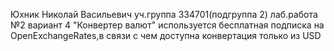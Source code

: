 Юхник Николай Васильевич 
уч.группа 334701(подгруппа 2) 
лаб.работа №2 вариант 4 "Конвертер валют" 
используется бесплатная подписка на OpenExchangeRates,в связи с чем доступна конвертация только из USD